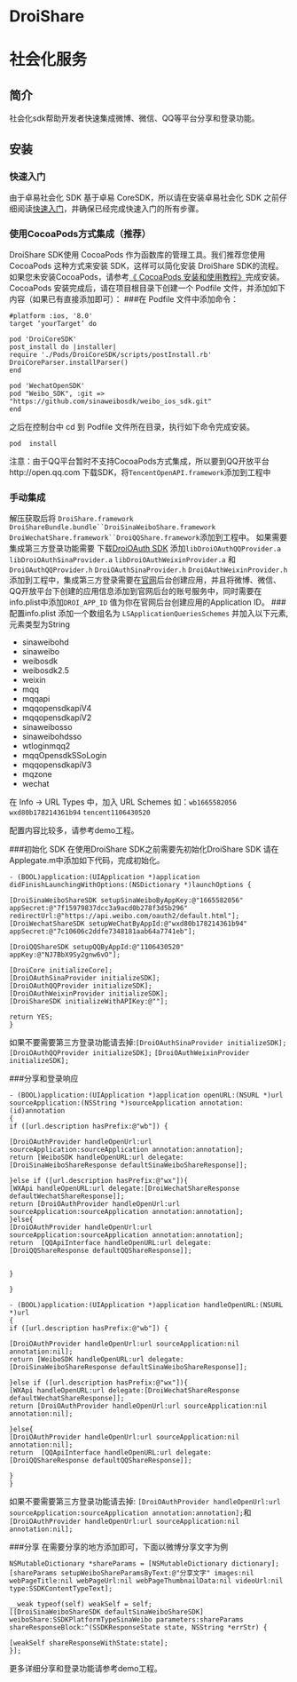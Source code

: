 # DroiShare
# 社会化服务
## 简介
社会化sdk帮助开发者快速集成微博、微信、QQ等平台分享和登录功能。

## 安装

### 快速入门
由于卓易社会化 SDK 基于卓易 CoreSDK，所以请在安装卓易社会化 SDK 之前仔细阅读[快速入门](http://www.droibaas.com/Index/document)，并确保已经完成快速入门的所有步骤。


### 使用CocoaPods方式集成（推荐）
DroiShare SDK使用 CocoaPods 作为函数库的管理工具。我们推荐您使用 CocoaPods 这种方式来安装 SDK，这样可以简化安装 DroiShare SDK的流程。如果您未安装CocoaPods，请参考[《 CocoaPods 安装和使用教程》](http://www.jianshu.com/p/b7bbf7f6af54)完成安装。CocoaPods 安装完成后，请在项目根目录下创建一个 Podfile 文件，并添加如下内容（如果已有直接添加即可）：
###在 Podfile 文件中添加命令：
```
#platform :ios, '8.0'
target ‘yourTarget’ do

pod 'DroiCoreSDK'
post_install do |installer|
require './Pods/DroiCoreSDK/scripts/postInstall.rb'
DroiCoreParser.installParser()
end

pod 'WechatOpenSDK'
pod "Weibo_SDK", :git => "https://github.com/sinaweibosdk/weibo_ios_sdk.git"
end

```
之后在控制台中 cd 到 Podfile 文件所在目录，执行如下命令完成安装。

```
pod  install
```

注意：由于QQ平台暂时不支持CocoaPods方式集成，所以要到QQ开放平台http://open.qq.com 下载SDK，将`TencentOpenAPI.framework`添加到工程中
###  手动集成
解压获取后将 `DroiShare.framework` `DroiShareBundle.bundle``DroiSinaWeiboShare.framework`
`DroiWechatShare.framework``DroiQQShare.framework`添加到工程中。
如果需要集成第三方登录功能需要
下载[DroiOAuth SDK](http://gitlab.droi.com/DroiBaaS/DroiBaaSOAuth/blob/master/DroiBaaSOAuth_universal.zip)
添加`libDroiOAuthQQProvider.a`  `libDroiOAuthSinaProvider.a`  `libDroiOAuthWeixinProvider.a`  和 `DroiOAuthQQProvider.h`  `DroiOAuthSinaProvider.h`  `DroiOAuthWeixinProvider.h`添加到工程中，集成第三方登录需要在[官网](https://www.droibaas.com)后台创建应用，并且将微博、微信、QQ开放平台下创建的应用信息添加到官网后台的账号服务中，同时需要在info.plist中添加`DROI_APP_ID` 值为你在官网后台创建应用的Application ID。
###配置info.plist
添加一个数组名为 `LSApplicationQueriesSchemes` 并加入以下元素,元素类型为String

* sinaweibohd
* sinaweibo
* weibosdk
* weibosdk2.5
* weixin
* mqq
* mqqapi
* mqqopensdkapiV4
* mqqopensdkapiV2
* sinaweibosso
* sinaweibohdsso
* wtloginmqq2
* mqqOpensdkSSoLogin
* mqqopensdkapiV3
* mqzone
* wechat

在 Info -> URL Types 中，加入 URL Schemes
如：`wb1665582056` `wxd80b178214361b94` `tencent1106430520`

配置内容比较多，请参考demo工程。

###初始化 SDK
在使用DroiShare SDK之前需要先初始化DroiShare SDK 请在Applegate.m中添加如下代码，完成初始化。

```
- (BOOL)application:(UIApplication *)application didFinishLaunchingWithOptions:(NSDictionary *)launchOptions {

[DroiSinaWeiboShareSDK setupSinaWeiboByAppKey:@"1665582056" appSecret:@"7f15979837dcc3a9acd0b278f3d5b296" redirectUrl:@"https://api.weibo.com/oauth2/default.html"];
[DroiWechatShareSDK setupWeChatByAppId:@"wxd80b178214361b94" appSecret:@"7c10606c2ddfe7348181aab64a7741eb"];

[DroiQQShareSDK setupQQByAppId:@"1106430520" appKey:@"NJ7BbX9Sy2gnw6vO"];

[DroiCore initializeCore];
[DroiOAuthSinaProvider initializeSDK];
[DroiOAuthQQProvider initializeSDK];
[DroiOAuthWeixinProvider initializeSDK];
[DroiShareSDK initializeWithAPIKey:@""];

return YES;
}

```
如果不要需要第三方登录功能请去掉:`[DroiOAuthSinaProvider initializeSDK];`
`[DroiOAuthQQProvider initializeSDK];`
`[DroiOAuthWeixinProvider initializeSDK];`

###分享和登录响应

```
- (BOOL)application:(UIApplication *)application openURL:(NSURL *)url sourceApplication:(NSString *)sourceApplication annotation:(id)annotation
{
if ([url.description hasPrefix:@"wb"]) {

[DroiOAuthProvider handleOpenUrl:url sourceApplication:sourceApplication annotation:annotation];
return [WeiboSDK handleOpenURL:url delegate:[DroiSinaWeiboShareResponse defaultSinaWeiboShareResponse]];

}else if ([url.description hasPrefix:@"wx"]){
[WXApi handleOpenURL:url delegate:[DroiWechatShareResponse defaultWechatShareResponse]];
return [DroiOAuthProvider handleOpenUrl:url sourceApplication:sourceApplication annotation:annotation];
}else{
[DroiOAuthProvider handleOpenUrl:url sourceApplication:sourceApplication annotation:annotation];
return  [QQApiInterface handleOpenURL:url delegate:[DroiQQShareResponse defaultQQShareResponse]];


}

}

- (BOOL)application:(UIApplication *)application handleOpenURL:(NSURL *)url
{
if ([url.description hasPrefix:@"wb"]) {

[DroiOAuthProvider handleOpenUrl:url sourceApplication:nil annotation:nil];
return [WeiboSDK handleOpenURL:url delegate:[DroiSinaWeiboShareResponse defaultSinaWeiboShareResponse]];

}else if ([url.description hasPrefix:@"wx"]){
[WXApi handleOpenURL:url delegate:[DroiWechatShareResponse defaultWechatShareResponse]];
return [DroiOAuthProvider handleOpenUrl:url sourceApplication:nil annotation:nil];

}else{
[DroiOAuthProvider handleOpenUrl:url sourceApplication:nil annotation:nil];
return  [QQApiInterface handleOpenURL:url delegate:[DroiQQShareResponse defaultQQShareResponse]];

}
}

```
如果不要需要第三方登录功能请去掉:
`[DroiOAuthProvider handleOpenUrl:url sourceApplication:sourceApplication annotation:annotation];`和`[DroiOAuthProvider handleOpenUrl:url sourceApplication:nil annotation:nil];`

###分享
在需要分享的地方添加即可，下面以微博分享文字为例

```
NSMutableDictionary *shareParams = [NSMutableDictionary dictionary];
[shareParams setupWeiboShareParamsByText:@"分享文字" images:nil webPageTitle:nil webPageUrl:nil webPageThumbnailData:nil videoUrl:nil type:SSDKContentTypeText];

__weak typeof(self) weakSelf = self;
[[DroiSinaWeiboShareSDK defaultSinaWeiboShareSDK] weiboShare:SSDKPlatformTypeSinaWeibo parameters:shareParams shareResponseBlock:^(SSDKResponseState state, NSString *errStr) {

[weakSelf shareResponseWithState:state];
}];

```
更多详细分享和登录功能请参考demo工程。









